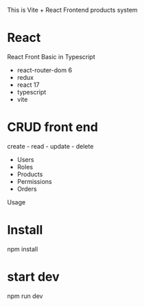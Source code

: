 This is Vite + React Frontend products system 


# React
React Front Basic in Typescript

- react-router-dom 6
- redux
- react 17
- typescript
- vite

# CRUD front end

create - read - update - delete

- Users
- Roles
- Products
- Permissions
- Orders


Usage 


# Install

npm install
 
 # start dev  
 
npm run dev
